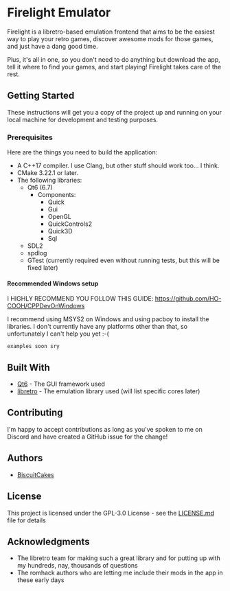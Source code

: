# Firelight Emulator

Firelight is a libretro-based emulation frontend that aims to be the easiest way to play your retro games, discover
awesome mods for those games, and just have a dang good time.

Plus, it's all in one, so you don't need to do anything but download the app, tell it where to find your games, and
start playing! Firelight takes care of the rest.

## Getting Started

These instructions will get you a copy of the project up and running on your local machine for development and testing
purposes.

### Prerequisites

Here are the things you need to build the application:

- A C++17 compiler. I use Clang, but other stuff should work too... I think.
- CMake 3.22.1 or later.
- The following libraries:
    - Qt6 (6.7)
        - Components:
            - Quick
            - Gui
            - OpenGL
            - QuickControls2
            - Quick3D
            - Sql
    - SDL2
    - spdlog
    - GTest (currently required even without running tests, but this will be fixed later)

#### Recommended Windows setup

I HIGHLY RECOMMEND YOU FOLLOW THIS GUIDE: https://github.com/HO-COOH/CPPDevOnWindows

I recommend using MSYS2 on Windows and using pacboy to install the libraries. I don't currently have any platforms
other than that, so unfortunately I can't help you yet :-(

```
examples soon sry
```

[//]: # (### Installing)

[//]: # ()

[//]: # (A step by step series of examples that tell you how to get a development env running)

[//]: # ()

[//]: # (Say what the step will be)

[//]: # ()

[//]: # (```)

[//]: # (Give the example)

[//]: # (```)

[//]: # ()

[//]: # (And repeat)

[//]: # ()

[//]: # (```)

[//]: # (until finished)

[//]: # (```)

[//]: # ()

[//]: # (End with an example of getting some data out of the system or using it for a little demo)

[//]: # ()

[//]: # (## Running the tests)

[//]: # ()

[//]: # (Explain how to run the automated tests for this system)

[//]: # ()

[//]: # (### Break down into end to end tests)

[//]: # ()

[//]: # (Explain what these tests test and why)

[//]: # ()

[//]: # (```)

[//]: # (Give an example)

[//]: # (```)

[//]: # ()

[//]: # (### And coding style tests)

[//]: # ()

[//]: # (Explain what these tests test and why)

[//]: # ()

[//]: # (```)

[//]: # (Give an example)

[//]: # (```)

[//]: # ()

[//]: # (## Deployment)

[//]: # ()

[//]: # (Add additional notes about how to deploy this on a live system)

## Built With

* [Qt6](https://contribute.qt-project.org/) - The GUI framework used
* [libretro](https://github.com/libretro) - The emulation library used (will list specific cores later)

## Contributing

I'm happy to accept contributions as long as you've spoken to me on Discord and have created a GitHub issue for the change!

[//]: # (Please read [CONTRIBUTING.md]&#40;https://gist.github.com/PurpleBooth/b24679402957c63ec426&#41; to see the process for)

[//]: # (submitting pull requests.)

[//]: # (## Versioning)

[//]: # ()

[//]: # (We use [SemVer]&#40;http://semver.org/&#41; for versioning. For the versions available, see)

[//]: # (the [tags on this repository]&#40;https://github.com/your/project/tags&#41;.)

## Authors

* [BiscuitCakes](https://github.com/biscuitcakes)

[//]: # (See also the list of [contributors]&#40;https://github.com/your/project/contributors&#41; who participated in this project.)

## License

This project is licensed under the GPL-3.0 License - see the [LICENSE.md](LICENSE.md) file for details

## Acknowledgments

* The libretro team for making such a great library and for putting up with my hundreds, nay, thousands of questions
* The romhack authors who are letting me include their mods in the app in these early days

[//]: # (### Installation on Windows)

[//]: # ()

[//]: # (1. Download and install [MSYS2]&#40;Download and install MSYS2: https://github.com/msys2/msys2-installer/releases&#41;)

[//]: # (2. Open a MSYS2 terminal and run the following commands:)

[//]: # (    * pacman -S mingw-w64-x86_64-qt6 &#40;hit enter for all&#41;)

[//]: # (    * pacman -S mingw-w64-x86_64-SDL2)

[//]: # (    * pacman -S mingw-w64-x86_64-glew)

[//]: # (    * pacman -S mingw-w64-x86_64-freetype)

[//]: # (    * pacman -S mingw-w64-x86_64-gtest)

[//]: # (    * pacman -S mingw-w64-x86_64-cmake)

[//]: # (    * pacman -S mingw-w64-x86_64-gcc)

[//]: # (    * pacman -S make gettext base-devel)

[//]: # (    * pacman -S mingw-w64-x86_64-make)

[//]: # (    * pacman -S mingw-w64-x86_64-spdlog)

[//]: # (3. Go to your MSYS2 bin folder and copy mingw32-make.exe as make.exe)

[//]: # (4. Add the MSYS2 directory to the PATH environment variable in Windows &#40;mine was C:\msys64\mingw64\bin&#41;)

[//]: # (5. Make a folder called build in the root directory of the project)

[//]: # (6. Open a Linux Shell and run the following commands &#40;start in the build directory&#41;)

[//]: # (    * apt install cmake)

[//]: # (    * apt install make)

[//]: # (    * cmake -G "MinGW Makefiles" ..)

[//]: # (    * make)